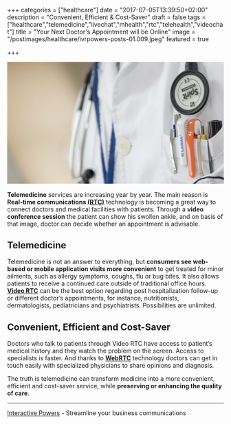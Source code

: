 +++
categories = ["healthcare"]
date = "2017-07-05T13:39:50+02:00"
description = "Convenient, Efficient & Cost-Saver"
draft = false
tags = ["healthcare","telemedicine","livechat","mhealth","rtc","telehealth","videochat"]
title = "Your Next Doctor's Appointment will be Online"
image = "/postimages/healthcare/ivrpowers-posts-01.009.jpeg"
featured = true

+++
  
![doctor](/postimages/healthcare/ivrpowers-posts-01.009.jpeg)
 
**Telemedicine** services are increasing year by year. The main reason is  **Real-time communications [(RTC)](http://blog.ivrpowers.com/post/technologies/what-is-rtc/)** technology is becoming a great way to connect doctors and medical facilities with patients. Through a **video conference session** the patient can show his swollen ankle, and on basis of that image, doctor can decide whether an appointment is advisable.

## Telemedicine

Telemedicine is not an answer to everything, but **consumers see web-based or mobile application visits more convenient** to get treated for minor ailments, such as allergy symptoms, coughs, flu or bug bites. It also allows patients to receive a continued care outside of traditional office hours. **[Video RTC](http://blog.ivrpowers.com/post/products/video-rtc/)** can be the best option regarding post hospitalization follow-up or different doctor’s appointments, for instance, nutritionists, dermatologists, pediatricians and psychiatrists. Possibilities are unlimited.

## Convenient, Efficient and Cost-Saver

Doctors who talk to patients through Video RTC have access to patient’s medical history and they watch the problem on the screen. Access to specialists is faster. And thanks to **[WebRTC](http://blog.ivrpowers.com/post/technologies/what-is-webrtc/)** technology doctors can get in touch easily with specialized physicians to share opinions and diagnosis.
 
The truth is telemedicine can transform medicine into a more convenient, efficient and cost-saver service, while **preserving or enhancing the quality of care**.
 
---
[Interactive Powers](http://www.ivrpowers.com/ ) - Streamline your business communications